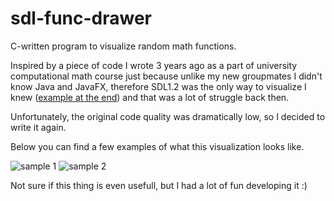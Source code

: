 # sdl-func-drawer
C-written program to visualize random math functions. 

Inspired by a piece of code I wrote 3 years ago as a part of university computational math course just because unlike my new groupmates I didn't know Java and JavaFX, therefore SDL1.2 was the only way to visualize I knew ([example at the end](https://github.com/dimaglushkov/itmo-se-reports/blob/main/2-1/computational-math/%D0%92%D0%9C-%D0%BB%D0%B0%D0%B1-3.pdf)) and that was a lot of struggle back then. 

Unfortunately, the original code quality was dramatically low, so I decided to write it again.

Below you can find a few examples of what this visualization looks like.

![sample 1](https://github.com/dimaglushkov/sdl-func-drawer/blob/main/samples/sample-1.png?raw=true)
![sample 2](https://github.com/dimaglushkov/sdl-func-drawer/blob/main/samples/sample-2.png?raw=true)

Not sure if this thing is even usefull, but I had a lot of fun developing it :)
